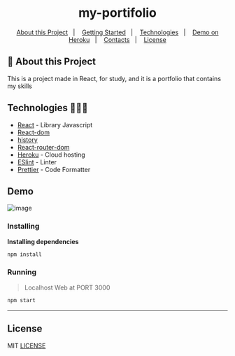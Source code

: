 <h1 align="center">my-portifolio</h1>

   
<p align="center">
  <a href="#notebook-About-this-Project">About this Project</a>&nbsp;&nbsp;&nbsp;|&nbsp;&nbsp;&nbsp;
  <a href="#rocket-Getting-Started">Getting Started</a>&nbsp;&nbsp;&nbsp;|&nbsp;&nbsp;&nbsp;
  <a href="#user-content-technologies-">Technologies</a>&nbsp;&nbsp;&nbsp;|&nbsp;&nbsp;&nbsp;
  <a href="https://pedro-portifolio.herokuapp.com/">Demo on Heroku</a>&nbsp;&nbsp;&nbsp;|&nbsp;&nbsp;&nbsp;
  <a href="#mailbox-Contacts">Contacts</a>&nbsp;&nbsp;&nbsp;|&nbsp;&nbsp;&nbsp;  
  <a href="#memo-license">License</a>
</p>   
   
## :notebook: About this Project

This is a project made in React, for study, and it is a portfolio that contains my skills 

## Technologies 🐱‍🏍🎂

- [React](https://pt-br.reactjs.org/) - Library Javascript
- [React-dom](https://www.npmjs.com/package/react-dom)
- [history](https://www.npmjs.com/package/history)
- [React-router-dom](https://www.npmjs.com/package/react-router-dom)
- [Heroku](https://heroku.com/) - Cloud hosting
- [ESlint](https://eslint.org/) - Linter
- [Prettier](https://prettier.io/) - Code Formatter

## Demo

![image](https://user-images.githubusercontent.com/69980288/164790754-51722450-f044-4c5a-9319-d2b94de5277e.png)

### Installing

**Installing dependencies**

```bash
npm install
```

### Running

> Localhost Web at PORT 3000

```bash
npm start
```

------------------
## License

MIT [LICENSE](LICENSE.md)
